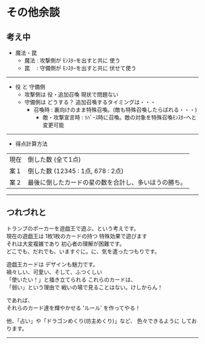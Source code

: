 その他余談
===
  
考え中
---
- 魔法・罠
  - 魔法 : 攻撃側が ﾓﾝｽﾀｰを出すと共に 使う
  - 罠　 : 守備側が ﾓﾝｽﾀｰを出すと共に 伏せて使う

---

- 役 と 守備側
  - 攻撃側は 役・追加召喚 現状で問題ない
  - 守備側は どうする？ 追加召喚するタイミングは・・・
    - 召喚時 : 裏向けのまま特殊召喚。(敵も特殊召喚したらばれる・・・)
	  - 敵・攻撃宣言時 : ﾘﾊﾞｰｽ時に召喚。敵の対象を特殊召喚ﾓﾝｽﾀｰへと 変更可能

---

- 得点計算方法

| | |
|-|-|
|現在| 倒した数 (全て1点)
|案１| 倒した数 (12345 : 1点, 678 : 2点)
|案２| 最後に倒したカードの星の数を合計し、多いほうの勝ち。

---

つれづれと
---
トランプのポーカーを遊戯王で遊ぶ、という考えです。  
現在の遊戯王は 1枚1枚のカードの持つ 特殊効果で遊びます  
それは大変複雑であり 初心者の理解が困難です。  
どこでも、だれでも、いますぐに。に、気を遣ったつもりです。  
  
遊戯王カードは デザインも魅力です。  
禍々しい、可愛い、そして、ふつくしい  
「使いたい！」と掻き立てられる これらのカードは、  
「弱い」という理由で 戦いの場で見ることはない。けしからん！  
  
であれば、  
それらのカード達を輝やかせる 'ルール' を作ってやる！  

他、「占い」や「ドラゴンめくり(坊主めくり)」など、
色々できるように しております。

___